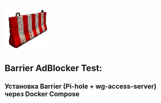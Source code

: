 <img src="logo.png" height="150px"/>  

# Barrier AdBlocker Test:
## Установка Barrier (Pi-hole + wg-access-server) через Docker Compose
